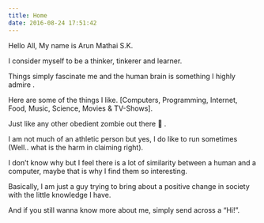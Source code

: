 ```yaml
---
title: Home
date: 2016-08-24 17:51:42
---
```


<!-- ![Me](/PFPs/arun_edge_detection.jpg) -->

Hello All, My name is Arun Mathai S.K.

I consider myself to be a thinker, tinkerer and learner.

Things simply fascinate me and the human brain is something I highly admire .

Here are some of the things I like.
[Computers, Programming, Internet, Food, Music, Science, Movies & TV-Shows].

Just like any other obedient zombie out there 🙂 .

I am not much of an athletic person but yes, I do like to run sometimes (Well.. what is the harm in claiming right).

I don’t know why but I feel there is a lot of similarity between a human and a computer, maybe that is why I find them so interesting.

Basically, I am just a guy trying to bring about a positive change in society with the little knowledge I have.

And if you still wanna know more about me, simply send across a “Hi!”.
